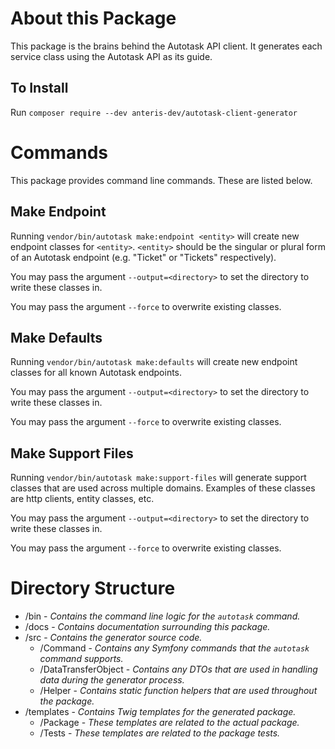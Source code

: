 # About this Package
This package is the brains behind the Autotask API client. It generates each service class using the Autotask API as its guide.

## To Install
Run `composer require --dev anteris-dev/autotask-client-generator`

# Commands
This package provides command line commands. These are listed below.

## Make Endpoint
Running `vendor/bin/autotask make:endpoint <entity>` will create new endpoint classes for `<entity>`. `<entity>` should be the singular or plural form of an Autotask endpoint (e.g. "Ticket" or "Tickets" respectively).

You may pass the argument `--output=<directory>` to set the directory to write these classes in.

You may pass the argument `--force` to overwrite existing classes.

## Make Defaults
Running `vendor/bin/autotask make:defaults` will create new endpoint classes for all known Autotask endpoints.

You may pass the argument `--output=<directory>` to set the directory to write these classes in.

You may pass the argument `--force` to overwrite existing classes.

## Make Support Files
Running `vendor/bin/autotask make:support-files` will generate support classes that are used across multiple domains. Examples of these classes are http clients, entity classes, etc.

You may pass the argument `--output=<directory>` to set the directory to write these classes in.

You may pass the argument `--force` to overwrite existing classes.

# Directory Structure

- /bin - _Contains the command line logic for the `autotask` command._
- /docs - _Contains documentation surrounding this package._
- /src - _Contains the generator source code._
  - /Command - _Contains any Symfony commands that the `autotask` command supports._
  - /DataTransferObject - _Contains any DTOs that are used in handling data during the generator process._
  - /Helper - _Contains static function helpers that are used throughout the package._
- /templates - _Contains Twig templates for the generated package._
  - /Package - _These templates are related to the actual package._
  - /Tests - _These templates are related to the package tests._
